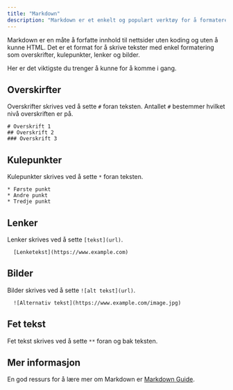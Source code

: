 ```yaml
---
title: "Markdown"
description: "Markdown er et enkelt og populært verktøy for å formatere tekst. Lær hvordan du bruker Markdown for å formatere tekst på en enkel måte."
---
```


Markdown er en måte å forfatte innhold til nettsider uten koding og uten å kunne HTML.
Det er et format for å skrive tekster med enkel formatering som overskrifter,
kulepunkter, lenker og bilder.

Her er det viktigste du trenger å kunne for å komme i gang.

## Overskirfter

Overskrifter skrives ved å sette `#` foran teksten. Antallet `#` bestemmer hvilket nivå overskriften er på.

```
# Overskrift 1
## Overskrift 2
### Overskrift 3
```

## Kulepunkter

Kulepunkter skrives ved å sette `*` foran teksten.

```
* Første punkt
* Andre punkt
* Tredje punkt
```

## Lenker

Lenker skrives ved å sette `[tekst](url)`.

```
  [Lenketekst](https://www.example.com)
```

## Bilder

Bilder skrives ved å sette `![alt tekst](url)`.

```
  ![Alternativ tekst](https://www.example.com/image.jpg)
```

## Fet tekst

Fet tekst skrives ved å sette `**` foran og bak teksten.

## Mer informasjon

En god ressurs for å lære mer om Markdown er [Markdown Guide](https://www.markdownguide.org/).

